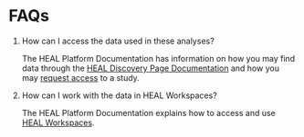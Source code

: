 <!-- ---
hide:
  - navigation
  - toc
--- -->

# FAQs

1. How can I access the data used in these analyses?

    The HEAL Platform Documentation has information on how you may find data through the [HEAL Discovery Page Documentation](https://heal.github.io/platform-documentation/platform_discovery_page/) and how you may [request access](https://heal.github.io/platform-documentation/platform_request_access/) to a study.


2. How can I work with the data in HEAL Workspaces?

    The HEAL Platform Documentation explains how to access and use [HEAL Workspaces](https://heal.github.io/platform-documentation/platform_workspaces/).
